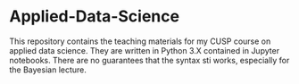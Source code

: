 # Applied-Data-Science
This repository contains the teaching materials for my CUSP course on applied data science.
They are written in Python 3.X contained in Jupyter notebooks.
There are no guarantees that the syntax sti works, especially for the Bayesian lecture.
